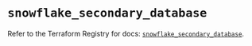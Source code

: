 # `snowflake_secondary_database`

Refer to the Terraform Registry for docs: [`snowflake_secondary_database`](https://registry.terraform.io/providers/snowflakedb/snowflake/2.1.0/docs/resources/secondary_database).
